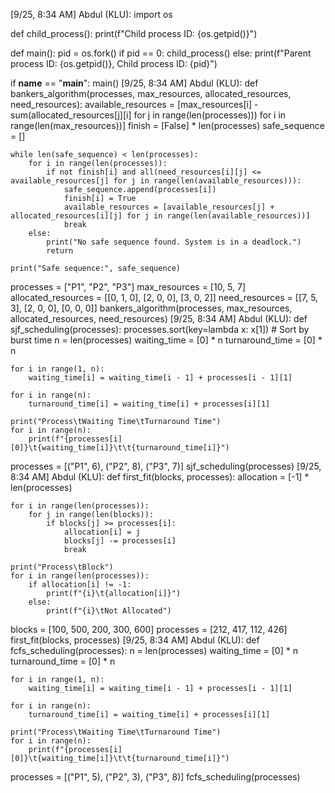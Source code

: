 [9/25, 8:34 AM] Abdul (KLU): import os

def child_process():
    print(f"Child process ID: {os.getpid()}")

def main():
    pid = os.fork()
    if pid == 0:
        child_process()
    else:
        print(f"Parent process ID: {os.getpid()}, Child process ID: {pid}")

if __name__ == "__main__":
    main()
[9/25, 8:34 AM] Abdul (KLU): def bankers_algorithm(processes, max_resources, allocated_resources, need_resources):
    available_resources = [max_resources[i] - sum(allocated_resources[j][i] for j in range(len(processes))) for i in range(len(max_resources))]
    finish = [False] * len(processes)
    safe_sequence = []

    while len(safe_sequence) < len(processes):
        for i in range(len(processes)):
            if not finish[i] and all(need_resources[i][j] <= available_resources[j] for j in range(len(available_resources))):
                safe_sequence.append(processes[i])
                finish[i] = True
                available_resources = [available_resources[j] + allocated_resources[i][j] for j in range(len(available_resources))]
                break
        else:
            print("No safe sequence found. System is in a deadlock.")
            return

    print("Safe sequence:", safe_sequence)

processes = ["P1", "P2", "P3"]
max_resources = [10, 5, 7]
allocated_resources = [[0, 1, 0], [2, 0, 0], [3, 0, 2]]
need_resources = [[7, 5, 3], [2, 0, 0], [0, 0, 0]]
bankers_algorithm(processes, max_resources, allocated_resources, need_resources)
[9/25, 8:34 AM] Abdul (KLU): def sjf_scheduling(processes):
    processes.sort(key=lambda x: x[1])  # Sort by burst time
    n = len(processes)
    waiting_time = [0] * n
    turnaround_time = [0] * n

    for i in range(1, n):
        waiting_time[i] = waiting_time[i - 1] + processes[i - 1][1]

    for i in range(n):
        turnaround_time[i] = waiting_time[i] + processes[i][1]

    print("Process\tWaiting Time\tTurnaround Time")
    for i in range(n):
        print(f"{processes[i][0]}\t{waiting_time[i]}\t\t{turnaround_time[i]}")

processes = [("P1", 6), ("P2", 8), ("P3", 7)]
sjf_scheduling(processes)
[9/25, 8:34 AM] Abdul (KLU): def first_fit(blocks, processes):
    allocation = [-1] * len(processes)

    for i in range(len(processes)):
        for j in range(len(blocks)):
            if blocks[j] >= processes[i]:
                allocation[i] = j
                blocks[j] -= processes[i]
                break

    print("Process\tBlock")
    for i in range(len(processes)):
        if allocation[i] != -1:
            print(f"{i}\t{allocation[i]}")
        else:
            print(f"{i}\tNot Allocated")

blocks = [100, 500, 200, 300, 600]
processes = [212, 417, 112, 426]
first_fit(blocks, processes)
[9/25, 8:34 AM] Abdul (KLU): def fcfs_scheduling(processes):
    n = len(processes)
    waiting_time = [0] * n
    turnaround_time = [0] * n

    for i in range(1, n):
        waiting_time[i] = waiting_time[i - 1] + processes[i - 1][1]

    for i in range(n):
        turnaround_time[i] = waiting_time[i] + processes[i][1]

    print("Process\tWaiting Time\tTurnaround Time")
    for i in range(n):
        print(f"{processes[i][0]}\t{waiting_time[i]}\t\t{turnaround_time[i]}")

processes = [("P1", 5), ("P2", 3), ("P3", 8)]
fcfs_scheduling(processes)

